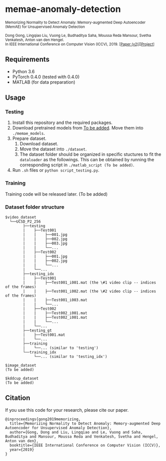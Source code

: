 # memae-anomaly-detection

<small>Memorizing Normality to Detect Anomaly: Memory-augmented Deep Autoencoder (MemAE) for Unsupervised Anomaly Detection 

Dong Gong, Lingqiao Liu, Vuong Le, Budhaditya Saha, Moussa Reda Mansour, Svetha Venkatesh, Anton van den Hengel.  
In IEEE International Conference on Computer Vision (ICCV), 2019.
\[[Paper (v2)](https://arxiv.org/abs/1904.02639)\]\[[Project](https://donggong1.github.io/anomdec-memae.html)\]
</small>

## Requirements
+ Python 3.6
+ PyTorch 0.4.0 (tested with 0.4.0)
+ MATLAB (for data preparation)

## Usage
### Testing
1. Install this repository and the required packages.
2. Download pretrained models from [To be added](). Move them into `./memae_models`.
3. Prepare dataset.
   1) Download dataset.
   2) Move the dataset into `./dataset`. 
   3) The dataset folder should be organized in specific stuctures to fit the `dataloader` as the followings. This can be obtained by running the corresponding script in `./matlab_script (To be added)`.
4. Run `.sh` files or `python script_testing.py`. 

### Training
Training code will be released later. (To be added)

### Dataset folder structure
```
$video_dataset
  └──UCSD_P2_256
        ├──testing
        |    ├──Test001
        |    |    ├──001.jpg
        |    |    ├──002.jpg
        |    |    ├──003.jpg
        |    |    └──...
        |    ├──Test002
        |    |    ├──001.jpg
        |    |    ├──002.jpg
        |    |    └──...
        |    └──...
        ├──testing_idx
        |    ├──Test001
        |    |    ├──Test001_i001.mat (the \#1 video clip -- indices of the frames)
        |    |    ├──Test001_i002.mat (the \#2 video clip -- indices of the frames)
        |    |    ├──Test001_i003.mat
        |    |    └──...
        |    ├──Test002
        |    |    ├──Test002_i001.mat
        |    |    ├──Test002_i001.mat
        |    |    └──...
        |    └──...
        ├──testing_gt
        |    ├──Test001.mat
        |    └──...
        ├──training
        |    └──... (similar to 'testing')
        └──training_idx
             └──... (similar to 'testing_idx')
```

```
$image_dataset
(To be added)
```

```
$kddcup_dataset
(To be added)
```

## Citation
If you use this code for your research, please cite our paper.

```
@inproceedings{gong2019memorizing,
  title={Memorizing Normality to Detect Anomaly: Memory-augmented Deep Autoencoder for Unsupervised Anomaly Detection},
  author={Gong, Dong and Liu, Lingqiao and Le, Vuong and Saha, Budhaditya and Mansour, Moussa Reda and Venkatesh, Svetha and Hengel, Anton van den},
  booktitle={IEEE International Conference on Computer Vision (ICCV)},
  year={2019}
}
```
